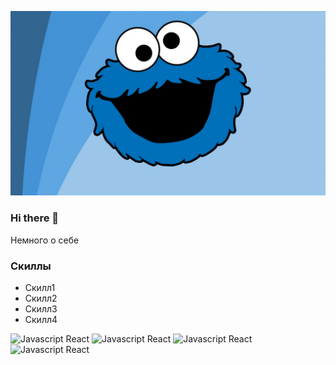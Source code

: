 ![Cover of my profile](https://github.com/Pichuek/Pichuek/blob/master/ziliboba.jpg "Profile Cover")

### Hi there 👋

Немного о себе

### Скиллы

- Скилл1
- Скилл2
- Скилл3
- Скилл4

![Javascript React](https://img.shields.io/badge/Javascript-Кнопочка1-F6F46B)
![Javascript React](https://img.shields.io/badge/Javascript-Кнопочка2-F6F46B)
![Javascript React](https://img.shields.io/badge/Javascript-Кнопочка3-F6F46B)
![Javascript React](https://img.shields.io/badge/Javascript-Кнопочка4-F6F46B)

<!--
**Pichuek/Pichuek** is a ✨ _special_ ✨ repository because its `README.md` (this file) appears on your GitHub profile.

Here are some ideas to get you started:

- 🔭 I’m currently working on ...
- 🌱 I’m currently learning ...
- 👯 I’m looking to collaborate on ...
- 🤔 I’m looking for help with ...
- 💬 Ask me about ...
- 📫 How to reach me: ...
- 😄 Pronouns: ...
- ⚡ Fun fact: ...
-->
